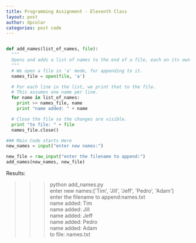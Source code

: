 ```yaml
---
title: Programming Assignment - Eleventh Class
layout: post
author: dpcolar
categories: post code
---
```


``` python

def add_names(list_of_names, file):
  """
  Opens and adds a list of names to the end of a file, each on its own line
  """
  # We open a file in 'a' mode, for appending to it.
  names_file = open(file, 'a')

  # For each line in the list, we print that to the file.
  # This assumes one name per line.
  for name in list_of_names:
    print >> names_file, name
    print "name added: " + name

  # Close the file so the changes are visible.
  print "to file: " + file
  names_file.close()

### Main Code starts Here
new_names = input("enter new names:")

new_file = raw_input("enter the filename to append:")
add_names(new_names, new_file)

```

Results:

>>> python add_names.py <br>
enter new names:['Tim', 'Jill', 'Jeff', 'Pedro', 'Adam']<br>
enter the filename to append:names.txt<br>
name added: Tim<br>
name added: Jill<br>
name added: Jeff<br>
name added: Pedro<br>
name added: Adam<br>
to file: names.txt
